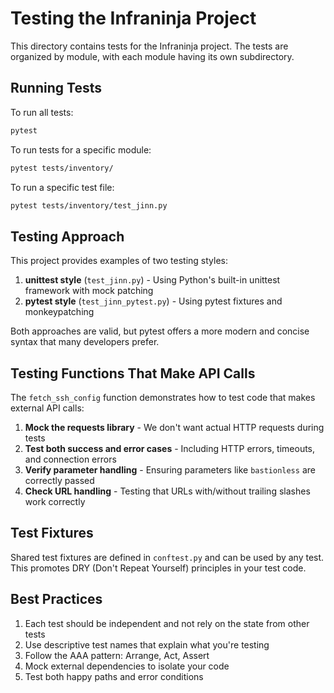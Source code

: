 # Testing the Infraninja Project

This directory contains tests for the Infraninja project. The tests are organized by module, with each module having its own subdirectory.

## Running Tests

To run all tests:

```bash
pytest
```

To run tests for a specific module:

```bash
pytest tests/inventory/
```

To run a specific test file:

```bash
pytest tests/inventory/test_jinn.py
```

## Testing Approach

This project provides examples of two testing styles:

1. **unittest style** (`test_jinn.py`) - Using Python's built-in unittest framework with mock patching
2. **pytest style** (`test_jinn_pytest.py`) - Using pytest fixtures and monkeypatching

Both approaches are valid, but pytest offers a more modern and concise syntax that many developers prefer.

## Testing Functions That Make API Calls

The `fetch_ssh_config` function demonstrates how to test code that makes external API calls:

1. **Mock the requests library** - We don't want actual HTTP requests during tests
2. **Test both success and error cases** - Including HTTP errors, timeouts, and connection errors
3. **Verify parameter handling** - Ensuring parameters like `bastionless` are correctly passed
4. **Check URL handling** - Testing that URLs with/without trailing slashes work correctly

## Test Fixtures

Shared test fixtures are defined in `conftest.py` and can be used by any test. This promotes DRY (Don't Repeat Yourself) principles in your test code.

## Best Practices

1. Each test should be independent and not rely on the state from other tests
2. Use descriptive test names that explain what you're testing
3. Follow the AAA pattern: Arrange, Act, Assert
4. Mock external dependencies to isolate your code
5. Test both happy paths and error conditions